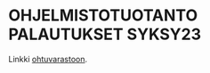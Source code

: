 # OHJELMISTOTUOTANTO PALAUTUKSET SYKSY23

Linkki [ohtuvarastoon](https://github.com/joonarafael/ohtuvarasto "ohtuvarasto").
